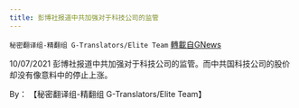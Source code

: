 ```yaml
---
title: 彭博社报道中共加强对于科技公司的监管
---
```

`秘密翻译组-精翻组 G-Translators/Elite Team` [轉載自GNews](https://gnews.org/zh-hans/1583407/)

10/07/2021 彭博社报道中共加强对于科技公司的监管。而中共国科技公司的股价却没有像意料中的停止上涨。

By： 【秘密翻译组-精翻组 G-Translators/Elite Team】

